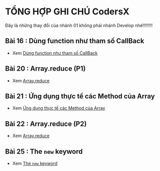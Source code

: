 # TỔNG HỢP GHI CHÚ CodersX

Đây là những thay đổi của nhánh 01 không phải nhánh Develop nhé!!!!!!!!

<!-- prettier-ignore -->
<!-- <img src="./images/002.png" alt="setInterval" width="500px"/> -->
<!-- ![Console](./images/001.png "Console") -->

## Bài 16 : Dùng function như tham số CallBack

- Xem [Dùng function như tham số CallBack](./detail/16/index.md)

## Bài 20 : Array.reduce (P1)

- Xem [Array.reduce](./detail/20/index.md)

## Bài 21 : Ứng dụng thực tế các Method của Array

- Xem [Ứng dụng thực tế các Method của Array](./detail/21/index.md)

## Bài 22 : Array.reduce (P2)

- Xem [Array.reduce](./detail/22/index.md)

## Bài 25 : The `new` keyword

- Xem [The `new` keyword](./detail/25/index.md)
